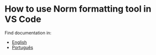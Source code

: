 # How to use Norm formatting tool in VS Code

Find documentation in:

- [English](docs/README_en.md)
- [Português](docs/README_pt.md)

